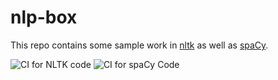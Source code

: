 # nlp-box

This repo contains some sample work in [nltk](https://www.nltk.org/) as well as [spaCy](https://spacy.io/).



![CI for NLTK code](https://github.com/ehom/nlp-box/workflows/CI%20for%20NLTK%20code/badge.svg)
![CI for spaCy Code](https://github.com/ehom/nlp-box/workflows/CI%20for%20spaCy%20Code/badge.svg)

